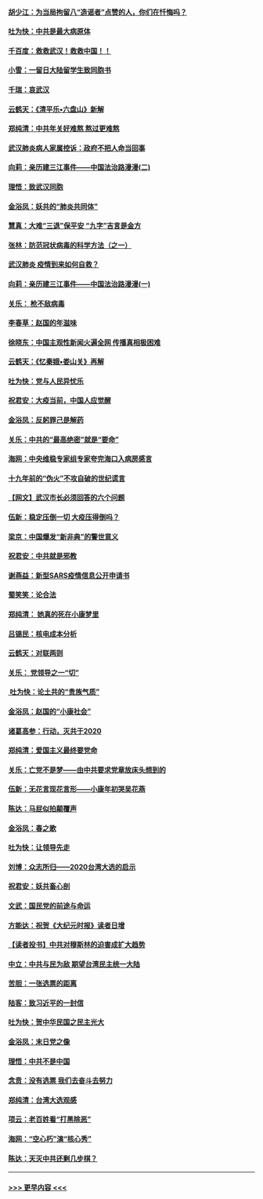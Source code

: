 #### [胡少江：为当局拘留八“造谣者”点赞的人，你们在忏悔吗？](../pages/nsc993/n11836801.md?t=02020811) 
#### [吐为快：中共是最大病原体](../pages/nsc993/n11836748.md?t=02020811) 
#### [千百度：救救武汉！救救中国！！](../pages/nsc993/n11836145.md?t=02020811) 
#### [小雪：一留日大陆留学生致同胞书](../pages/nsc993/n11834624.md?t=02020811) 
#### [千瑞：哀武汉](../pages/nsc993/n11833647.md?t=02020811) 
#### [云鹤天：《清平乐▪六盘山》新解](../pages/nsc993/n11833611.md?t=02020811) 
#### [郑纯清：中共年关好难熬 熬过更难熬](../pages/nsc993/n11833489.md?t=02020811) 
#### [武汉肺炎病人家属控诉：政府不把人命当回事](../pages/nsc993/n11833205.md?t=02020811) 
#### [向莉：亲历建三江事件——中国法治路漫漫(二)](../pages/nsc993/n11829102.md?t=02020811) 
#### [理悟：致武汉同胞](../pages/nsc993/n11831522.md?t=02020811) 
#### [金浴凤：妖共的“肺炎共同体”](../pages/nsc993/n11829448.md?t=02020811) 
#### [慧真：大难“三退”保平安 “九字”吉言是金方](../pages/nsc993/n11829501.md?t=02020811) 
#### [张林：防范冠状病毒的科学方法（之一）](../pages/nsc993/n11828618.md?t=02020811) 
#### [武汉肺炎 疫情到来如何自救？](../pages/nsc993/n11827632.md?t=02020811) 
#### [向莉：亲历建三江事件——中国法治路漫漫(一)](../pages/nsc993/n11827190.md?t=02020811) 
#### [关乐： 枪不敌病毒](../pages/nsc993/n11826746.md?t=02020811) 
#### [李春草：赵国的年滋味](../pages/nsc993/n11826321.md?t=02020811) 
#### [徐晓东：中国主观性新闻火遍全网 传播真相极困难](../pages/nsc993/n11826508.md?t=02020811) 
#### [云鹤天：《忆秦娥▪娄山关》再解](../pages/nsc993/n11824682.md?t=02020811) 
#### [吐为快：党与人民异忧乐](../pages/nsc993/n11824660.md?t=02020811) 
#### [祝君安：大疫当前，中国人应觉醒](../pages/nsc993/n11821946.md?t=02020811) 
#### [金浴凤：反躬罪己是解药](../pages/nsc993/n11820280.md?t=02020811) 
#### [关乐：中共的“最高绝密”就是“要命”](../pages/nsc993/n11816946.md?t=02020811) 
#### [海网：中央维稳专家组专家夸完海口入病房感言](../pages/nsc993/n11815138.md?t=02020811) 
#### [十九年前的“伪火”不攻自破的世纪谎言](../pages/nsc993/n11813238.md?t=02020811) 
#### [【网文】武汉市长必须回答的六个问题](../pages/nsc993/n11813848.md?t=02020811) 
#### [伍新：稳定压倒一切 大疫压得倒吗？](../pages/nsc993/n11812634.md?t=02020811) 
#### [梁京：中国爆发“新非典”的警世意义](../pages/nsc993/n11812554.md?t=02020811) 
#### [祝君安：中共就是邪教](../pages/nsc993/n11812431.md?t=02020811) 
#### [谢燕益：新型SARS疫情信息公开申请书](../pages/nsc993/n11808840.md?t=02020811) 
#### [蜀笑笑：论合法](../pages/nsc993/n11808064.md?t=02020811) 
#### [郑纯清： 她真的死在小康梦里](../pages/nsc993/n11806623.md?t=02020811) 
#### [吕锡民：核电成本分析](../pages/nsc993/n11806284.md?t=02020811) 
#### [云鹤天：对联两则](../pages/nsc993/n11805957.md?t=02020811) 
#### [关乐： 党领导之一“切”](../pages/nsc993/n11804505.md?t=02020811) 
#### [ 吐为快：论土共的“贵族气质”](../pages/nsc993/n11804490.md?t=02020811) 
#### [金浴凤：赵国的“小康社会”](../pages/nsc993/n11804452.md?t=02020811) 
#### [诸葛高参：行动，灭共于2020](../pages/nsc993/n11804120.md?t=02020811) 
#### [郑纯清：爱国主义最终要党命](../pages/nsc993/n11802197.md?t=02020811) 
#### [关乐：亡党不是梦——由中共要求党章放床头想到的](../pages/nsc993/n11802156.md?t=02020811) 
#### [伍新：无花言现花言形——小康年初哭吴花燕](../pages/nsc993/n11800044.md?t=02020811) 
#### [陈达：马屁似拍颠覆声](../pages/nsc993/n11800010.md?t=02020811) 
#### [金浴凤：春之歌](../pages/nsc993/n11797687.md?t=02020811) 
#### [吐为快：让领导先走](../pages/nsc993/n11797512.md?t=02020811) 
#### [刘博：众志所归——2020台湾大选的启示](../pages/nsc993/n11796878.md?t=02020811) 
#### [祝君安：妖共畜心剖](../pages/nsc993/n11794273.md?t=02020811) 
#### [文武：国民党的前途与命运](../pages/nsc993/n11794198.md?t=02020811) 
#### [方能达：祝贺《大纪元时报》读者日增](../pages/nsc993/n11793807.md?t=02020811) 
#### [【读者投书】中共对穆斯林的迫害成扩大趋势](../pages/nsc993/n11791371.md?t=02020811) 
#### [中立：中共与民为敌 期望台湾民主统一大陆](../pages/nsc993/n11790392.md?t=02020811) 
#### [苦胆：一张选票的距离](../pages/nsc993/n11788914.md?t=02020811) 
#### [陆客：致习近平的一封信](../pages/nsc993/n11788867.md?t=02020811) 
#### [吐为快：贺中华民国之民主光大](../pages/nsc993/n11788618.md?t=02020811) 
#### [金浴凤：末日党之像](../pages/nsc993/n11787475.md?t=02020811) 
#### [理悟：中共不是中国](../pages/nsc993/n11787463.md?t=02020811) 
#### [念贲：没有选票  我们去奋斗去努力](../pages/nsc993/n11787398.md?t=02020811) 
#### [郑纯清：台湾大选观感](../pages/nsc993/n11786210.md?t=02020811) 
#### [项云：老百姓看“打黑除恶”](../pages/nsc993/n11785398.md?t=02020811) 
#### [海网：“空心朽”演“核心秀”](../pages/nsc993/n11783874.md?t=02020811) 
#### [陈达：天灭中共还剩几步棋？](../pages/nsc993/n11783719.md?t=02020811) 

----
#### [ >>> 更早内容 <<< ](../indexes/nsc993-earlier.md)
